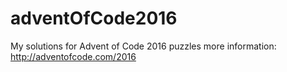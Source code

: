 # adventOfCode2016
My solutions for Advent of Code 2016 puzzles
more information: http://adventofcode.com/2016
